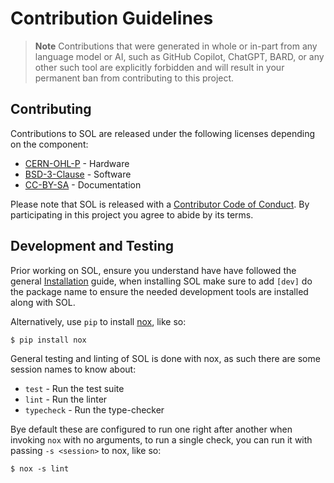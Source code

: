 # Contribution Guidelines

> **Note** Contributions that were generated in whole or in-part from any
> language model or AI, such as GitHub Copilot, ChatGPT, BARD, or any other such tool
> are explicitly forbidden and will result in your permanent ban from contributing
> to this project.

## Contributing

Contributions to SOL are released under the following licenses depending on the component:

 * [CERN-OHL-P](./LICENSE.hardware) - Hardware
 * [BSD-3-Clause](./LICENSE.software) - Software
 * [CC-BY-SA](./LICENSE.docs) - Documentation


Please note that SOL is released with a [Contributor Code of Conduct](./CODE_OF_CONDUCT.md). By participating in this project you agree to abide by its terms.

## Development and Testing

Prior working on SOL, ensure you understand have have followed the general [Installation](https://sol.shmdn.link/install.html) guide, when installing SOL make sure to add `[dev]` do the package name to ensure the needed development tools are installed along with SOL.

Alternatively, use `pip` to install [nox](https://nox.thea.codes/), like so:

```
$ pip install nox
```

General testing and linting of SOL is done with nox, as such there are some session names to know about:

 * `test` - Run the test suite
 * `lint` - Run the linter
 * `typecheck` - Run the type-checker

Bye default these are configured to run one right after another when invoking `nox` with no arguments, to run a single check, you can run it with passing `-s <session>` to nox, like so:

```
$ nox -s lint
```
